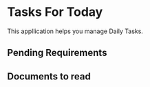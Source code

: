 # Tasks For Today

This appllication helps you manage Daily Tasks.

## Pending Requirements

## Documents to read
